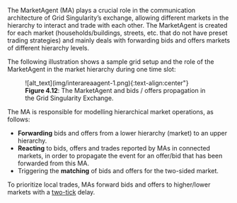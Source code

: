The MarketAgent (MA) plays a crucial role in the communication architecture of Grid Singularity’s exchange, allowing different markets in the hierarchy to interact and trade with each other. The MarketAgent is created for each market (households/buildings, streets, etc. that do not have preset trading strategies) and mainly deals with forwarding bids and offers markets of different hierarchy levels.

The following illustration shows a sample grid setup and the role of the MarketAgent in the market hierarchy during one time slot:

<figure markdown>
  ![alt_text](img/interareaagent-1.png){:text-align:center"}
  <figcaption><b>Figure 4.12</b>: The MarketAgent and bids / offers propagation in the Grid Singularity Exchange.
</figcaption>
</figure>

The MA is responsible for modelling hierarchical market operations, as follows:

*   **Forwarding** bids and offers from a lower hierarchy (market) to an upper hierarchy.
*   **Reacting** to bids, offers and trades reported by MAs in connected markets, in order to propagate the event for an offer/bid that has been forwarded from this MA.
*   Triggering the **matching** of bids and offers for the two-sided market.

To prioritize local trades, MAs forward bids and offers to higher/lower markets with a [two-tick](markets.md#market-ticks) delay.
